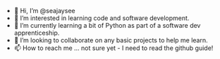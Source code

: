 - 👋 Hi, I’m @seajaysee
- 👀 I’m interested in learning code and software development.
- 🌱 I’m currently learning a bit of Python as part of a software dev apprenticeship.
- 💞️ I’m looking to collaborate on any basic projects to help me learn.
- 📫 How to reach me ... not sure yet - I need to read the github guide!

<!---
seajaysee/seajaysee is a ✨ special ✨ repository because its `README.md` (this file) appears on your GitHub profile.
You can click the Preview link to take a look at your changes.
--->
